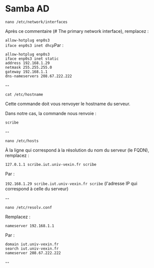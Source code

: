 # Samba AD

`nano /etc/network/interfaces`

Après ce commentaire (# The primary network interface), remplacez :

`allow-hotplug enp0s3`\
`iface enp0s3 inet dhcp`Par :

`allow-hotplug enp0s3`\
`iface enp0s3 inet static`\
`address 192.168.1.29`\
`netmask 255.255.255.0`\
`gateway 192.168.1.1`\
`dns-nameservers 208.67.222.222`

\--

`cat /etc/hostname`

Cette commande doit vous renvoyer le hostname du serveur.

Dans notre cas, la commande nous renvoie :

`scribe`

\--

`nano /etc/hosts`

À la ligne qui correspond à la résolution du nom du serveur (le FQDN), remplacez :&#x20;

`127.0.1.1 scribe.iut.univ-vexin.fr scribe`

Par :&#x20;

`192.168.1.29 scribe.iut.univ-vexin.fr scribe` (l'adresse IP qui correspond à celle du serveur)

\--

`nano /etc/resolv.conf`

Remplacez :

`nameserver 192.168.1.1`

Par :

`domain iut.univ-vexin.fr`\
`search iut.univ-vexin.fr`\
`nameserver 208.67.222.222`

\--
